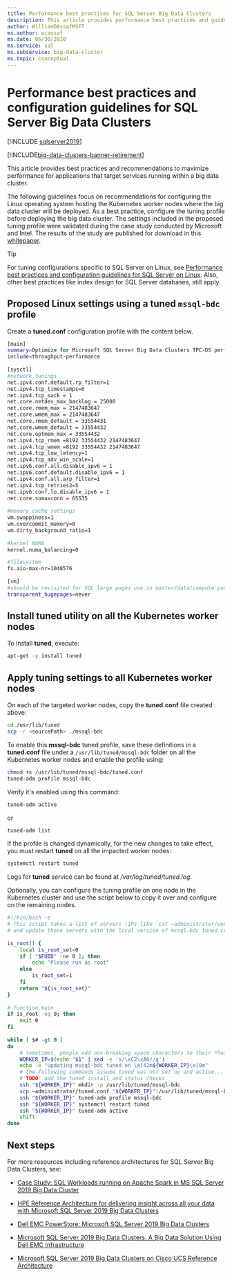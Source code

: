 ```yaml
---
title: Performance best practices for SQL Server Big Data Clusters
description: This article provides performance best practices and guidelines for running SQL Server Big Data Clusters on Kubernetes
author: WilliamDAssafMSFT
ms.author: wiassaf
ms.date: 06/30/2020
ms.service: sql
ms.subservice: big-data-cluster
ms.topic: conceptual
---
```


# Performance best practices and configuration guidelines for SQL Server Big Data Clusters

[!INCLUDE [sqlserver2019](../includes/applies-to-version/sqlserver2019.md)]

[!INCLUDE[big-data-clusters-banner-retirement](../includes/bdc-banner-retirement.md)]

This article provides best practices and recommendations to maximize performance for applications that target services running within a big data cluster.

The following guidelines focus on recommendations for configuring the Linux operating system hosting the Kubernetes worker nodes where the big data cluster will be deployed. As a best practice, configure the tuning profile before deploying the big data cluster. The settings included in the proposed tuning profile were validated during the case study conducted by Microsoft and Intel. The results of the study are published for download in this [whitepaper](https://aka.ms/sql-bdc-spark-perf/).

> [!TIP]
> For tuning configurations specific to SQL Server on Linux, see [Performance best practices and configuration guidelines for SQL Server on Linux](../linux/sql-server-linux-performance-best-practices.md). Also, other best practices like index design for SQL Server databases, still apply.

## Proposed Linux settings using a tuned `mssql-bdc` profile

Create a **tuned.conf** configuration profile with the content below.

```bash
[main]
summary=Optimize for Microsoft SQL Server Big Data Clusters TPC-DS performance
include=throughput-performance
 
[sysctl]
#network tunings
net.ipv4.conf.default.rp_filter=1
net.ipv4.tcp_timestamps=0
net.ipv4.tcp_sack = 1
net.core.netdev_max_backlog = 25000
net.core.rmem_max = 2147483647
net.core.wmem_max = 2147483647
net.core.rmem_default = 33554431
net.core.wmem_default = 33554432
net.core.optmem_max = 33554432
net.ipv4.tcp_rmem =8192 33554432 2147483647
net.ipv4.tcp_wmem =8192 33554432 2147483647
net.ipv4.tcp_low_latency=1
net.ipv4.tcp_adv_win_scale=1
net.ipv6.conf.all.disable_ipv6 = 1
net.ipv6.conf.default.disable_ipv6 = 1
net.ipv4.conf.all.arp_filter=1
net.ipv4.tcp_retries2=5
net.ipv6.conf.lo.disable_ipv6 = 1
net.core.somaxconn = 65535
 
#memory cache settings
vm.swappiness=1
vm.overcommit_memory=0
vm.dirty_background_ratio=1
 
#kernel NUMA
kernel.numa_balancing=0

#filesystem
fs.aio-max-nr=1048576
 
[vm]
#should be revisited for SQL large pages use in master/data/compute pods
transparent_hugepages=never
```

## Install **tuned** utility on all the Kubernetes worker nodes

To install **tuned**, execute:

```bash
apt-get -y install tuned
```

## Apply tuning settings to all Kubernetes worker nodes

On each of the targeted worker nodes, copy the **tuned.conf** file created above:

```bash
cd /usr/lib/tuned
scp -r <sourcePath> ./mssql-bdc
```

To enable this **mssql-bdc** tuned profile, save these definitions in a **tuned.conf** file under a `/usr/lib/tuned/mssql-bdc` folder on all the Kubernetes worker nodes and enable the profile using:

```bash
chmod +x /usr/lib/tuned/mssql-bdc/tuned.conf
tuned-adm profile mssql-bdc
```

Verify it's enabled using this command:

```bash
tuned-adm active
```

or

```bash
tuned-adm list
```

If the profile is changed dynamically, for the new changes to take effect, you must restart **tuned** on all the impacted worker nodes:

```bash
systemctl restart tuned
```
 
Logs for **tuned** service can be found at */var/log/tuned/tuned.log*.

Optionally, you can configure the tuning profile on one node in the Kubernetes cluster and use the script below to copy it over and configure on the remaining nodes.

```bash
#!/bin/bash -e
# This script takes a list of servers (IPs like `cat ~administrator/workerhosts)) as input
# and update these servers with the local version of mssql-bdc tuned.conf.
 
is_root() {
    local is_root_set=0
    if [ "$EUID" -ne 0 ]; then
        echo "Please run as root"
    else
        is_root_set=1
    fi
    return "${is_root_set}"
}
 
# function main
if is_root -eq 0; then
    exit 0
fi
 
while [ $# -gt 0 ]
do
    # sometimes, people add non-breaking space characters to their *host* files.
    WORKER_IP=$(echo "$1" | sed -e 's/\xC2\xA0//g')
    echo -e "updating mssql-bdc tuned on \e[42m${WORKER_IP}\e[0m"
    # the following commands assume tuned was not set up and active...
    # TODO: add the tuned install and status checks
    ssh "${WORKER_IP}" mkdir -p /usr/lib/tuned/mssql-bdc
    scp ~administrator/tuned.conf "${WORKER_IP}":/usr/lib/tuned/mssql-bdc/tuned.conf
    ssh "${WORKER_IP}" tuned-adm profile mssql-bdc
    ssh "${WORKER_IP}" systemctl restart tuned
    ssh "${WORKER_IP}" tuned-adm active
    shift
done

```

## Next steps

For more resources including reference architectures for SQL Server Big Data Clusters, see:

* [Case Study: SQL Workloads running on Apache Spark in MS SQL Server 2019 Big Data Cluster](https://aka.ms/sql-bdc-spark-perf/)

* [HPE Reference Architecture for delivering insight across all your data with Microsoft SQL Server 2019 Big Data Clusters](https://h20195.www2.hpe.com/V2/GetDocument.aspx?docname=a50001963enw)

* [Dell EMC PowerStore: Microsoft SQL Server 2019 Big Data Clusters](https://www.dellemc.com/resources/en-us/asset/white-papers/products/storage/h18231-dell-emc-powerstore-sql-server-big-data-clusters.pdf)

* [Microsoft SQL Server 2019 Big Data Clusters: A Big Data Solution Using Dell EMC Infrastructure](https://infohub.delltechnologies.com/t/microsoft-sql-server-2019-big-data-clusters-a-big-data-solution-using-dell-emc-infrastructure/)

* [Microsoft SQL Server 2019 Big Data Clusters on Cisco UCS Reference Architecture](https://www.cisco.com/c/en/us/solutions/collateral/data-center-virtualization/unified-computing/sql-server-on-big-data-cluster-on-ucs.html)